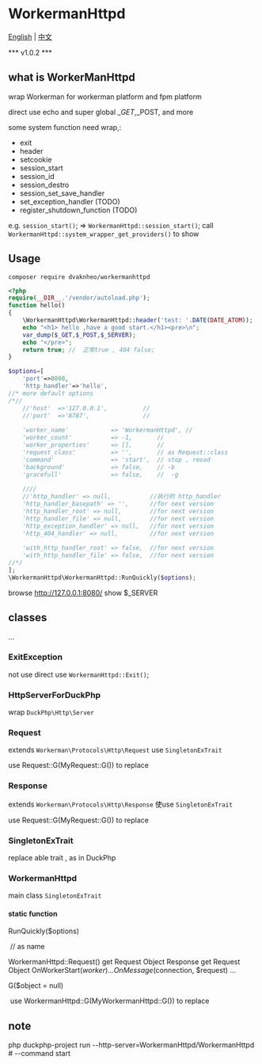 # WorkermanHttpd


[English](README.md) | [中文](README-zh-CN.md)

*** v1.0.2 ***

## what is WorkerManHttpd

wrap Workerman  for workerman platform and fpm platform

direct use echo  and super global $\_GET,$\_POST, and more


some system function need wrap,:

- exit
- header
- setcookie
- session_start
- session_id
- session_destro
- session_set_save_handler
- set_exception_handler (TODO)
- register_shutdown_function (TODO)

e.g. `session_start()`; => `WorkermanHttpd::session_start()`;
call `WorkermanHttpd::system_wrapper_get_providers()` to show


## Usage

```shell
composer require dvaknheo/workermanhttpd
```

```php
<?php
require(__DIR__.'/vendor/autoload.php');
function hello()
{
    \WorkermanHttpd\WorkermanHttpd::header('test: '.DATE(DATE_ATOM));
    echo "<h1> hello ,have a good start.</h1><pre>\n";
    var_dump($_GET,$_POST,$_SERVER);
    echo "</pre>";
    return true; //  正常true , 404 false;
}

$options=[
    'port'=>8080,
    'http_handler'=>'hello',
//* more default options
/*//
    //'host'  =>'127.0.0.1',          //
    //'port'  =>'8787',               //
    
    'worker_name'            => 'WorkermanHttpd', //
    'worker_count'           => -1,       //
    'worker_properties'      => [],       //
    'request_class'          => '',       // as Request::class
    'command'                => 'start',  // stop , reoad
    'background'             => false,    // -b
    'gracefull'              => false,    //  -g
 
    //// 
    //'http_handler' => null,           //执行的 http_handler
    'http_handler_basepath' => '',      //for next version
    'http_handler_root' => null,        //for next version
    'http_handler_file' => null,        //for next version
    'http_exception_handler' => null,   //for next version
    'http_404_handler' => null,         //for next version
    
    'with_http_handler_root' => false,  //for next version
    'with_http_handler_file' => false,  //for next version
//*/
];
\WorkermanHttpd\WorkermanHttpd::RunQuickly($options);
```

browse http://127.0.0.1:8080/
show  $_SERVER

## classes

 ...

### ExitException

not use direct use  `WorkermanHttpd::Exit()`;

### HttpServerForDuckPhp

wrap `DuckPhp\Http\Server` 
### Request

extends `Workerman\Protocols\Http\Request` use  `SingletonExTrait`

use Request::G(MyRequest::G()) to replace

### Response

extends `Workerman\Protocols\Http\Response` 使use  `SingletonExTrait`

use Request::G(MyRequest::G()) to replace

### SingletonExTrait

replace able trait , as in DuckPhp

### WorkermanHttpd

main class `SingletonExTrait`

#### static function

RunQuickly($options)

​	// as name

WorkermanHttpd::Request()
    get Request Object
Response
    get Request Object
OnWorkerStart($worker)
    ...
OnMessage($connection, $request)
    ...

G($object = null)

​	use WorkermanHttpd::G(MyWorkermanHttpd::G()) to replace

## note

php duckphp-project run --http-server=WorkermanHttpd/WorkermanHttpd  # --command start